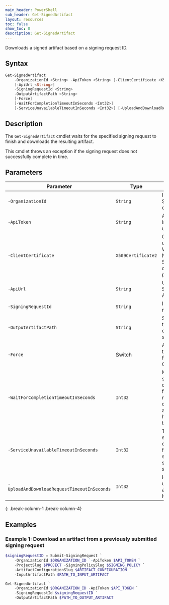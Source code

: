 ```yaml
---
main_header: PowerShell
sub_header: Get-SignedArtifact
layout: resources
toc: false
show_toc: 0
description: Get-SignedArtifact
---
```


Downloads a signed artifact based on a signing request ID.

## Syntax

~~~ powershell
Get-SignedArtifact 
    -OrganizationId <String> -ApiToken <String> [-ClientCertificate <X509Certificate2>]
    [-ApiUrl <String>] 
    -SigningRequestId <String> 
    -OutputArtifactPath <String>
    [-Force]
    [-WaitForCompletionTimeoutInSeconds <Int32>] 
    [-ServiceUnavailableTimeoutInSeconds <Int32>] [-UploadAndDownloadRequestTimeoutInSeconds <Int32>] 
~~~

## Description

The `Get-SignedArtifact` cmdlet waits for the specified signing request to finish and downloads the resulting artifact.

This cmdlet throws an exception if the signing request does not successfully complete in time.

## Parameters

| Parameter                                   | Type              | Description                                                   | Default value | Editions
|---------------------------------------------|-------------------|---------------------------------------------------------------|---------------|---------
| `-OrganizationId`                           | `String`          | ID of your SignPath organization                              |
| `-ApiToken`                                 | `String`          | API token of an interactive or CI user                        |
| `-ClientCertificate`                        | `X509Certificate2`| Client certificate used for a secure Web API request. Not supported by SignPath.io directly, use for proxies. | | Enterprise
| `-ApiUrl`                                   | `String`          | URL to the SignPath REST API                                  | `https://app.signpath.io/api/`
| `-SigningRequestId`                         | `String`          | ID of the siging request                                      |
| `-OutputArtifactPath`                       | `String`          | Specifies the target path for the downloaded signed artifact  | `InputArtifactPath` with an added `.signed` extension 
| `-Force`                                    | Switch            | Allows the cmdlet to overwrite the file at OutputArtifactPath | `false`
| `-WaitForCompletionTimeoutInSeconds`        | `Int32`           | Maximum time in seconds that the cmdlet will wait for the signing request to complete (upload and download have no specific timeouts) | 600 seconds  
| `-ServiceUnavailableTimeoutInSeconds`       | `Int32`           | Total time in seconds that the cmdlet will wait for a single service call to succeed (across several retries) | 600 seconds
| `-UploadAndDownloadRequestTimeoutInSeconds` | `Int32`           | HTTP timeout used for upload and download HTTP requests       | 300 seconds
{: .break-column-1 .break-column-4}


## Examples

### Example 1: Download an artifact from a previously submitted signing request

~~~ powershell
$signingRequestID = Submit-SigningRequest `
    -OrganizationId $ORGANIZATION_ID `-ApiToken $API_TOKEN `
    -ProjectSlug $PROJECT -SigningPolicySlug $SIGNING_POLICY `
    -ArtifactConfigurationSlug $ARTIFACT_CONFIGURATION `
    -InputArtifactPath $PATH_TO_INPUT_ARTIFACT

Get-SignedArtifact `
    -OrganizationId $ORGANIZATION_ID -ApiToken $API_TOKEN `
    -SigningRequestId $signingRequestID `
    -OutputArtifactPath $PATH_TO_OUTPUT_ARTIFACT
~~~ 
